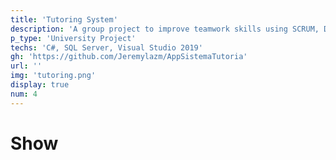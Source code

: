 ```yaml
---
title: 'Tutoring System'
description: 'A group project to improve teamwork skills using SCRUM, Desktop application for organization and distribution of tutor teachers at the university.'
p_type: 'University Project'
techs: 'C#, SQL Server, Visual Studio 2019'
gh: 'https://github.com/Jeremylazm/AppSistemaTutoria'
url: ''
img: 'tutoring.png'
display: true
num: 4
---
```

# Show
